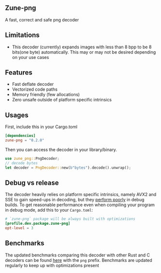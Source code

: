 ## Zune-png

A fast, correct and safe png decoder

## Limitations

- This decoder (currently) expands images with less than 8 bpp to be 8 bits(one byte)
  automatically.
  This may or may not be desired depending on your use cases

## Features

- Fast deflate decoder
- Vectorized code paths
- Memory friendly (few allocations)
- Zero unsafe outside of platform specific intrinsics

## Usages

First, include this in your Cargo.toml

```toml
[dependencies]
zune-png = "0.2.0"
```

Then you can access the decoder in your library/binary.

```rust
use zune_png::PngDecoder;
// decode bytes
let decoder = PngDecoder::new(b"bytes").decode().unwrap();
```

## Debug vs release

The decoder heavily relies on platform specific intrinsics, namely AVX2 and SSE to gain speed-ups in decoding,
but they [perform poorly](https://godbolt.org/z/vPq57z13b) in debug builds. To get reasonable performance even
when compiling your program in debug mode, add this to your `Cargo.toml`:

```toml
# `zune-png` package will be always built with optimizations
[profile.dev.package.zune-png]
opt-level = 3
```

## Benchmarks

The updated benchmarks comparing this decoder with other Rust and C decoders can be
found [here](https://etemesi254.github.io/assets/criterion/report/index.html) with
the `png` prefix. Benchmarks are updated regularly to keep up with optimizations present


